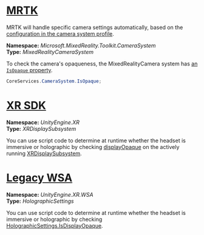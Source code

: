 # [MRTK](#tab/mrtk)
<!-- NEVER CHANGE THE ABOVE LINE! -->

MRTK will handle specific camera settings automatically, based on the [configuration in the camera system profile](https://docs.microsoft.com/windows/mixed-reality/mrtk-unity/features/camera-system/camera-system-overview#display-settings).

**Namespace:** *Microsoft.MixedReality.Toolkit.CameraSystem*<br>
**Type:** *MixedRealityCameraSystem*

To check the camera's opaqueness, the MixedRealityCamera system has [an `IsOpaque` property](https://docs.microsoft.com/dotnet/api/microsoft.mixedreality.toolkit.camerasystem.mixedrealitycamerasystem.isopaque).

```cs
CoreServices.CameraSystem.IsOpaque;
```

# [XR SDK](#tab/xr)
<!-- NEVER CHANGE THE ABOVE LINE! -->

**Namespace:** *UnityEngine.XR*<br>
**Type:** *XRDisplaySubsystem*

You can use script code to determine at runtime whether the headset is immersive or holographic by checking [displayOpaque](https://docs.unity3d.com/ScriptReference/XR.XRDisplaySubsystem-displayOpaque.html) on the actively running [XRDisplaySubsystem](https://docs.unity3d.com/ScriptReference/XR.XRDisplaySubsystem.html).

# [Legacy WSA](#tab/wsa)
<!-- NEVER CHANGE THE ABOVE LINE! -->

**Namespace:** *UnityEngine.XR.WSA*<br>
**Type:** *HolographicSettings*

You can use script code to determine at runtime whether the headset is immersive or holographic by checking [HolographicSettings.IsDisplayOpaque](https://docs.unity3d.com/ScriptReference/XR.WSA.HolographicSettings.IsDisplayOpaque.html).